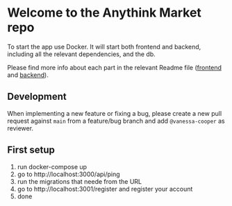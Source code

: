 # Welcome to the Anythink Market repo

To start the app use Docker. It will start both frontend and backend, including all the relevant dependencies, and the db.

Please find more info about each part in the relevant Readme file ([frontend](frontend/readme.md) and [backend](backend/README.md)).

## Development

When implementing a new feature or fixing a bug, please create a new pull request against `main` from a feature/bug branch and add `@vanessa-cooper` as reviewer.

## First setup

1. run docker-compose up
2. go to http://localhost:3000/api/ping
3. run the migrations that neede from the URL
4. go to http://localhost:3001/register and register your account
5. done
